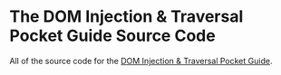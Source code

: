 # The DOM Injection & Traversal Pocket Guide Source Code
All of the source code for the [DOM Injection & Traversal Pocket Guide](https://gomakethings.com/guides/).